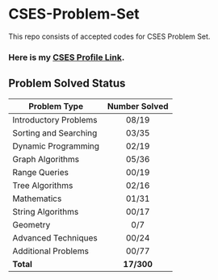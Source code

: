 # CSES-Problem-Set
This repo consists of accepted codes for CSES Problem Set.

### Here is my [CSES Profile Link](https://cses.fi/user/182950).

## Problem Solved Status
| Problem Type          | Number Solved |
|-----------------------|:-------------:|
| Introductory Problems |     08/19     |
| Sorting and Searching |     03/35     |
| Dynamic Programming   |     02/19     |
| Graph Algorithms      |     05/36     |
| Range Queries         |     00/19     |
| Tree Algorithms       |     02/16     |
| Mathematics           |     01/31     |
| String Algorithms     |     00/17     |
| Geometry              |      0/7      |
| Advanced Techniques   |     00/24     |
| Additional Problems   |     00/77     |
| **Total**             |    **17/300**  |
